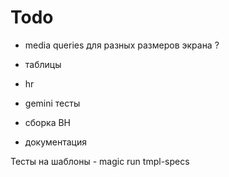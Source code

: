 # Todo
- media queries для разных размеров экрана ?
- таблицы
- hr

- gemini тесты
- сборка BH
- документация

Тесты на шаблоны -  magic run tmpl-specs
